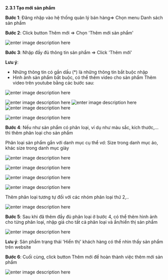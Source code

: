 

**2.3.1	Tạo mới sản phẩm**

**Bước 1**: Đăng nhập vào hệ thống quản lý bán hàng=> Chọn menu Danh sách sản phẩm

**Bước 2**: Click button Thêm mới => Chọn 'Thêm mới sản phẩm'

![enter image description here](https://static8.muarecdn.com/original/muare/images/2021/03/22/5888772_51.png)

**Bước 3**: Nhập đầy đủ thông tin sản phẩm => Click 'Thêm mới'

**Lưu ý**: 
- Những thông tin có gắn dấu (*) là những thông tin bắt buộc nhập
- Hình ảnh sản phẩm bắt buộc, có thể thêm video cho sản phẩm
Thêm video trên youtube bằng các bước sau: 

![enter image description here](https://static8.muarecdn.com/original/muare/images/2021/03/22/5888856_b1.png)

![enter image description here](https://static8.muarecdn.com/original/muare/images/2021/03/22/5888860_b2.png)
![enter image description here](https://static8.muarecdn.com/original/muare/images/2021/03/22/5888861_b3.png)
![enter image description here](https://static8.muarecdn.com/original/muare/images/2021/03/22/5888862_b4.png)

![enter image description here](https://static8.muarecdn.com/original/muare/images/2021/03/22/5888866_b5.png)

**Bước 4**: Nếu như sản phẩm có phân loại, ví dụ như màu sắc, kích thước,... thì thêm phân loại cho sản phẩm

Phân loại  sản phẩm gắn với danh mục cụ thể vd: Size trong danh mục áo, khác size trong danh mục giày

![enter image description here](https://static8.muarecdn.com/original/muare/images/2021/03/24/5891110_73.png)

![enter image description here](https://static8.muarecdn.com/original/muare/images/2021/03/24/5891118_75.png)

![enter image description here](https://static8.muarecdn.com/original/muare/images/2021/03/24/5891343_77.png)

![enter image description here](https://static8.muarecdn.com/original/muare/images/2021/03/24/5891348_78.png)

Thêm phân loại tương tự đối với các nhóm phân loại thứ 2,..

![enter image description here](https://static8.muarecdn.com/original/muare/images/2021/03/24/5891365_80.png)

**Bước 5**: Sau khi đã thêm đầy đủ phân loại ở bước 4,  có thể thêm hình ảnh cho từng phân loại, nhập giá cho tất cả phân loại và ẩn/hiển thị sản phẩm 

![enter image description here](https://static8.muarecdn.com/original/muare/images/2021/03/24/5891362_79.png)

**Lưu ý**: Sản phẩm trạng thái 'Hiển thị' khách hàng có thể nhìn thấy sản phẩm trên website

**Bước 6**: Cuối cùng,  click button Thêm mới để hoàn thành việc thêm mới sản phẩm 

![enter image description here](https://static8.muarecdn.com/original/muare/images/2021/03/24/5891375_81.png)
